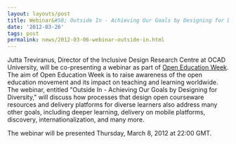 ```yaml
---
layout: layouts/post
title: Webinar&#58; Outside In - Achieving Our Goals by Designing for Diversity
date: '2012-03-26'
tags: post
permalink: news/2012-03-06-webinar-outside-in.html
---
```

Jutta Treviranus, Director of the Inclusive Design Research Centre at OCAD University,
will be co-presenting a webinar as part of
[Open Education Week](http://www.openeducationweek.org/).
The aim of Open Education Week is to raise awareness of the open education movement
and its impact on teaching and learning worldwide. The webinar, entitled "Outside
In - Achieving Our Goals by Designing for Diversity," will discuss how processes
that design open courseware resources and delivery platforms for diverse learners
also address many other goals, including deeper learning, delivery on mobile
platforms, discovery, internationalization, and many more.

The webinar will be presented Thursday, March 8, 2012 at 22:00 GMT.
